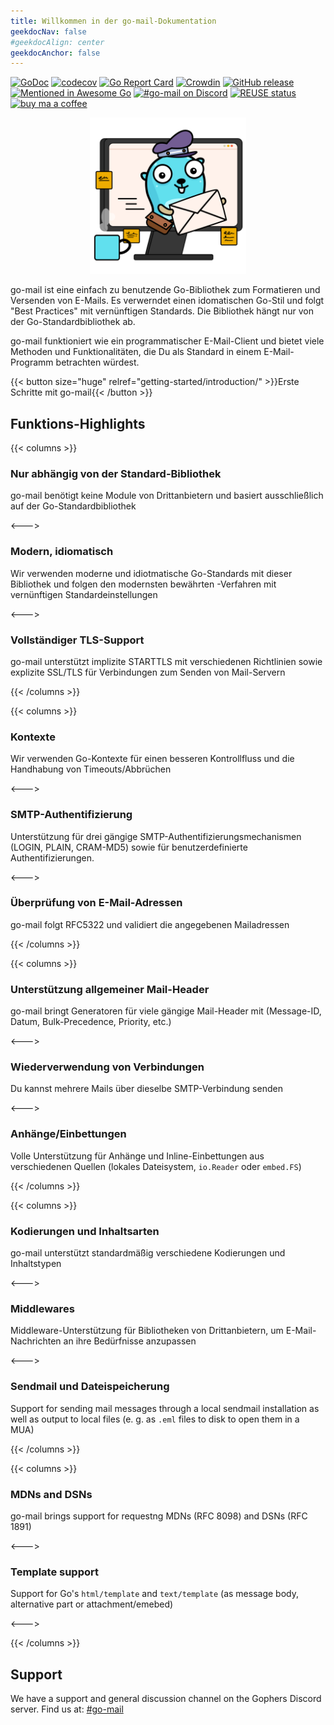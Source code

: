 ```yaml
---
title: Willkommen in der go-mail-Dokumentation
geekdocNav: false
#geekdocAlign: center
geekdocAnchor: false
---
```


[![GoDoc](https://godoc.org/github.com/wneessen/go-mail?status.svg)](https://pkg.go.dev/github.com/wneessen/go-mail) [![codecov](https://codecov.io/gh/wneessen/go-mail/branch/main/graph/badge.svg?token=37KWJV03MR)](https://codecov.io/gh/wneessen/go-mail) [![Go Report Card](https://goreportcard.com/badge/github.com/wneessen/go-mail)](https://goreportcard.com/report/github.com/wneessen/go-mail) [![Crowdin](https://badges.crowdin.net/go-mail/localized.svg)](https://crowdin.com/project/go-mail) [![GitHub release](https://img.shields.io/github/v/release/wneessen/go-mail)](https://github.com/wneessen/go-mail/releases/latest) [![Mentioned in Awesome Go](https://awesome.re/mentioned-badge-flat.svg)](https://github.com/avelino/awesome-go) [![#go-mail on Discord](https://img.shields.io/badge/Discord-%23gomail-blue.svg)](https://discord.gg/zSUeBrsFPB) [![REUSE status](https://api.reuse.software/badge/github.com/wneessen/go-mail)](https://api.reuse.software/info/github.com/wneessen/go-mail)
<a href="https://ko-fi.com/D1D24V9IX"><img src="https://uploads-ssl.webflow.com/5c14e387dab576fe667689cf/5cbed8a4ae2b88347c06c923_BuyMeACoffee_blue.png" height="20" alt="buy ma a coffee"></a>

<p align="center"><img src="/go-mail-2.svg" width="250" alt="go-mail logo"/></p>

go-mail ist eine einfach zu benutzende Go-Bibliothek zum Formatieren und Versenden von E-Mails. Es verwerndet einen idomatischen Go-Stil und folgt "Best Practices" mit vernünftigen Standards. Die Bibliothek hängt nur von der Go-Standardbibliothek ab.

go-mail funktioniert wie ein programmatischer E-Mail-Client und bietet viele Methoden und Funktionalitäten, die Du als Standard in einem E-Mail-Programm betrachten würdest.

<div class="btn-centered btn-huge">
{{< button size="huge" relref="getting-started/introduction/" >}}Erste Schritte mit go-mail{{< /button >}}
</div>

## Funktions-Highlights

{{< columns >}}

### Nur abhängig von der Standard-Bibliothek

go-mail benötigt keine Module von Drittanbietern und basiert ausschließlich auf der Go-Standardbibliothek

<--->

### Modern, idiomatisch

Wir verwenden moderne und idiotmatische Go-Standards mit dieser Bibliothek und folgen den modernsten bewährten -Verfahren mit vernünftigen Standardeinstellungen

<--->

### Vollständiger TLS-Support

go-mail unterstützt implizite STARTTLS mit verschiedenen Richtlinien sowie explizite SSL/TLS für Verbindungen zum Senden von Mail-Servern

{{< /columns >}}

{{< columns >}}

### Kontexte

Wir verwenden Go-Kontexte für einen besseren Kontrollfluss und die Handhabung von Timeouts/Abbrüchen

<--->

### SMTP-Authentifizierung

Unterstützung für drei gängige SMTP-Authentifizierungsmechanismen (LOGIN, PLAIN, CRAM-MD5) sowie für benutzerdefinierte Authentifizierungen.

<--->

### Überprüfung von E-Mail-Adressen

go-mail folgt RFC5322 und validiert die angegebenen Mailadressen

{{< /columns >}}

{{< columns >}}

### Unterstützung allgemeiner Mail-Header

go-mail bringt Generatoren für viele gängige Mail-Header mit (Message-ID, Datum, Bulk-Precedence, Priority, etc.)

<--->

### Wiederverwendung von Verbindungen

Du kannst mehrere Mails über dieselbe SMTP-Verbindung senden

<--->

### Anhänge/Einbettungen

Volle Unterstützung für Anhänge und Inline-Einbettungen aus verschiedenen Quellen (lokales Dateisystem, `io.Reader` oder `embed.FS`)

{{< /columns >}}

{{< columns >}}

### Kodierungen und Inhaltsarten

go-mail unterstützt standardmäßig verschiedene Kodierungen und Inhaltstypen

<--->

### Middlewares

Middleware-Unterstützung für Bibliotheken von Drittanbietern, um E-Mail-Nachrichten an ihre Bedürfnisse anzupassen

<--->

### Sendmail und Dateispeicherung

Support for sending mail messages through a local sendmail installation as well as output to local files (e. g. as `.eml` files to disk to open them in a MUA)

{{< /columns >}}

{{< columns >}}

### MDNs and DSNs

go-mail brings support for requestng MDNs (RFC 8098) and DSNs (RFC 1891)

<--->

### Template support

Support for Go's `html/template` and `text/template` (as message body, alternative part or attachment/emebed)

<--->

{{< /columns >}}

## Support
We have a support and general discussion channel on the Gophers Discord server. Find us at: [#go-mail](https://discord.gg/zSUeBrsFPB)

